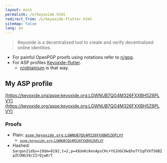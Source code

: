 ```yaml
---
layout: mini
permalink: /n/keyoxide.html
redirect_from: /n/keyoxide-flutter.html
sitemap: false
lang: en
---
```


> Keyoxide is a decentralized tool to create and verify decentralized online identities.

- For painful OpenPGP proofs using notations refer to [n/gpg](/n/gpg.html).
- For ASP profiles [Keyoxide-flutter](https://codeberg.org/Berker/keyoxide-flutter).
  - [n/obtainium](/n/obtainium.html) is that way.

## My ASP profile

[https://keyoxide.org/aspe:keyoxide.org:LGWNUB7QG4M326FXXBH5Z6PLVY](https://keyoxide.org/aspe:keyoxide.org:LGWNUB7QG4M326FXXBH5Z6PLVY)

### Proofs

- Plain: [`aspe:keyoxide.org:LGWNUB7QG4M326FXXBH5Z6PLVY`](https://keyoxide.org/aspe:keyoxide.org:LGWNUB7QG4M326FXXBH5Z6PLVY)
  - <code>[`aspe:keyoxide.org:LGWNUB7QG4M326FXXBH5Z6PLVY`](https://keyoxide.org/aspe:keyoxide.org:LGWNUB7QG4M326FXXBH5Z6PLVY)</code>
- Hashed: `$argon2id$v=19$m=8192,t=2,p=4$UeKcKenApsCHc+YGJUGCHw$hoTY1qFVXf56BZpZCUNG39/2IrQjwKrT`
